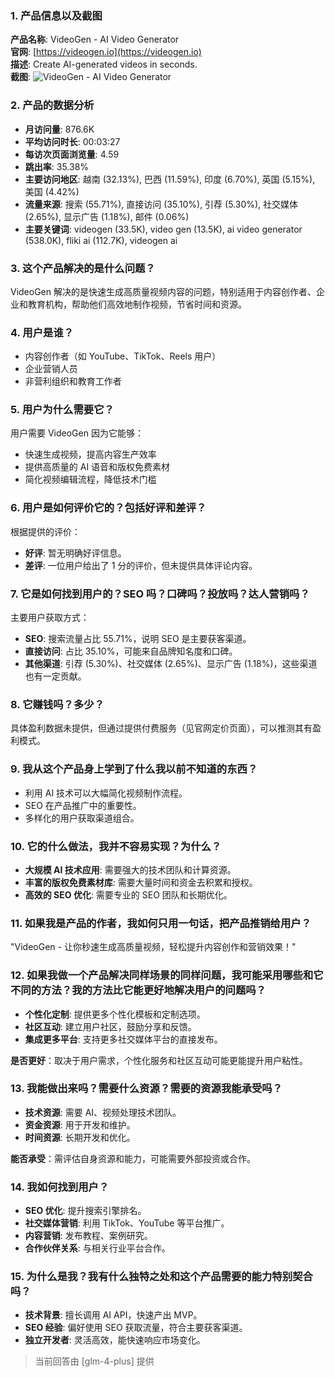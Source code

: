 ### 1. 产品信息以及截图

**产品名称**: VideoGen - AI Video Generator  
**官网**: [https://videogen.io](https://videogen.io)  
**描述**: Create AI-generated videos in seconds.  
**截图**: ![VideoGen - AI Video Generator](https://cdn-images.toolify.ai/170349864527105780.jpg)

### 2. 产品的数据分析

- **月访问量**: 876.6K
- **平均访问时长**: 00:03:27
- **每访次页面浏览量**: 4.59
- **跳出率**: 35.38%
- **主要访问地区**: 越南 (32.13%), 巴西 (11.59%), 印度 (6.70%), 英国 (5.15%), 美国 (4.42%)
- **流量来源**: 搜索 (55.71%), 直接访问 (35.10%), 引荐 (5.30%), 社交媒体 (2.65%), 显示广告 (1.18%), 邮件 (0.06%)
- **主要关键词**: videogen (33.5K), video gen (13.5K), ai video generator (538.0K), fliki ai (112.7K), videogen ai

### 3. 这个产品解决的是什么问题？

VideoGen 解决的是快速生成高质量视频内容的问题，特别适用于内容创作者、企业和教育机构，帮助他们高效地制作视频，节省时间和资源。

### 4. 用户是谁？

- 内容创作者（如 YouTube、TikTok、Reels 用户）
- 企业营销人员
- 非营利组织和教育工作者

### 5. 用户为什么需要它？

用户需要 VideoGen 因为它能够：
- 快速生成视频，提高内容生产效率
- 提供高质量的 AI 语音和版权免费素材
- 简化视频编辑流程，降低技术门槛

### 6. 用户是如何评价它的？包括好评和差评？

根据提供的评价：
- **好评**: 暂无明确好评信息。
- **差评**: 一位用户给出了 1 分的评价，但未提供具体评论内容。

### 7. 它是如何找到用户的？SEO 吗？口碑吗？投放吗？达人营销吗？

主要用户获取方式：
- **SEO**: 搜索流量占比 55.71%，说明 SEO 是主要获客渠道。
- **直接访问**: 占比 35.10%，可能来自品牌知名度和口碑。
- **其他渠道**: 引荐 (5.30%)、社交媒体 (2.65%)、显示广告 (1.18%)，这些渠道也有一定贡献。

### 8. 它赚钱吗？多少？

具体盈利数据未提供，但通过提供付费服务（见官网定价页面），可以推测其有盈利模式。

### 9. 我从这个产品身上学到了什么我以前不知道的东西？

- 利用 AI 技术可以大幅简化视频制作流程。
- SEO 在产品推广中的重要性。
- 多样化的用户获取渠道组合。

### 10. 它的什么做法，我并不容易实现？为什么？

- **大规模 AI 技术应用**: 需要强大的技术团队和计算资源。
- **丰富的版权免费素材库**: 需要大量时间和资金去积累和授权。
- **高效的 SEO 优化**: 需要专业的 SEO 团队和长期优化。

### 11. 如果我是产品的作者，我如何只用一句话，把产品推销给用户？

"VideoGen - 让你秒速生成高质量视频，轻松提升内容创作和营销效果！"

### 12. 如果我做一个产品解决同样场景的同样问题，我可能采用哪些和它不同的方法？我的方法比它能更好地解决用户的问题吗？

- **个性化定制**: 提供更多个性化模板和定制选项。
- **社区互动**: 建立用户社区，鼓励分享和反馈。
- **集成更多平台**: 支持更多社交媒体平台的直接发布。

**是否更好**：取决于用户需求，个性化服务和社区互动可能更能提升用户粘性。

### 13. 我能做出来吗？需要什么资源？需要的资源我能承受吗？

- **技术资源**: 需要 AI、视频处理技术团队。
- **资金资源**: 用于开发和维护。
- **时间资源**: 长期开发和优化。

**能否承受**：需评估自身资源和能力，可能需要外部投资或合作。

### 14. 我如何找到用户？

- **SEO 优化**: 提升搜索引擎排名。
- **社交媒体营销**: 利用 TikTok、YouTube 等平台推广。
- **内容营销**: 发布教程、案例研究。
- **合作伙伴关系**: 与相关行业平台合作。

### 15. 为什么是我？我有什么独特之处和这个产品需要的能力特别契合吗？

- **技术背景**: 擅长调用 AI API，快速产出 MVP。
- **SEO 经验**: 偏好使用 SEO 获取流量，符合主要获客渠道。
- **独立开发者**: 灵活高效，能快速响应市场变化。

> 当前回答由 [glm-4-plus] 提供